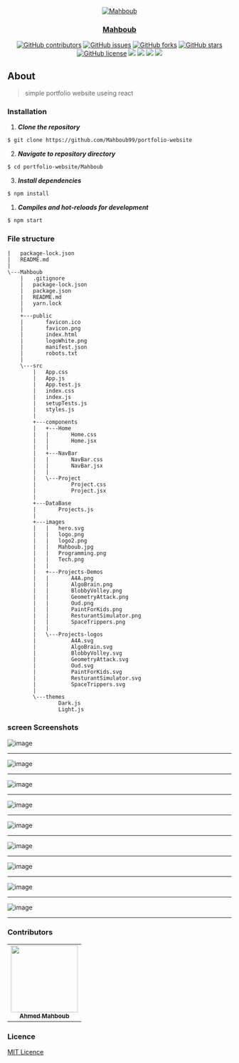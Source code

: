 <div align="center">
<a href="https://github.com/Mahboub99/portfolio-website" rel="noopener">
  
  ![Mahboub](https://user-images.githubusercontent.com/43186742/106363293-4f015700-6330-11eb-9e49-be380a6c1e23.png)


</div>

<h3 align="center">Mahboub</h3>

<div align="center">
  
  [![GitHub contributors](https://img.shields.io/github/contributors/Mahboub99/-portfolio-website)](https://github.com/Mahboub99/portfolio-website/contributors)
  [![GitHub issues](https://img.shields.io/github/issues/Mahboub99/-portfolio-website)](https://github.com/Mahboub99/portfolio-website/issues)
  [![GitHub forks](https://img.shields.io/github/forks/Mahboub99/-portfolio-website)](https://github.com/Mahboub99/portfolio-website/network)
  [![GitHub stars](https://img.shields.io/github/stars/Mahboub99/-portfolio-website)](https://github.com/Mahboub99/portfolio-website/stargazers)
  [![GitHub license](https://img.shields.io/github/license/Mahboub99/-portfolio-website)](https://github.com/Mahboub99/portfolio-website/blob/master/LICENSE)
  <img src="https://img.shields.io/github/languages/count/Mahboub99/-portfolio-website" />
  <img src="https://img.shields.io/github/languages/top/Mahboub99/-portfolio-website" />
  <img src="https://img.shields.io/github/languages/code-size/Mahboub99/-portfolio-website" />
  <img src="https://img.shields.io/github/issues-pr-raw/Mahboub99/-portfolio-website" />

</div>

## About
> simple portfolio website useing react 

### Installation

1. **_Clone the repository_**

```sh
$ git clone https://github.com/Mahboub99/portfolio-website
```
2. **_Navigate to repository directory_**
```sh
$ cd portfolio-website/Mahboub
```

3. **_Install dependencies_**

```sh
$ npm install
```

1. **_Compiles and hot-reloads for development_**
```sh
$ npm start
```
### File structure 

```shell 
|   package-lock.json
|   README.md
|   
\---Mahboub
    |   .gitignore
    |   package-lock.json
    |   package.json
    |   README.md
    |   yarn.lock
    |   
    +---public
    |       favicon.ico
    |       favicon.png
    |       index.html
    |       logoWhite.png
    |       manifest.json
    |       robots.txt
    |       
    \---src
        |   App.css
        |   App.js
        |   App.test.js
        |   index.css
        |   index.js
        |   setupTests.js
        |   styles.js
        |   
        +---components
        |   +---Home
        |   |       Home.css
        |   |       Home.jsx
        |   |       
        |   +---NavBar
        |   |       NavBar.css
        |   |       NavBar.jsx
        |   |       
        |   \---Project
        |           Project.css
        |           Project.jsx
        |           
        +---DataBase
        |       Projects.js
        |       
        +---images
        |   |   hero.svg
        |   |   logo.png
        |   |   logo2.png
        |   |   Mahboub.jpg
        |   |   Programming.png
        |   |   Tech.png
        |   |   
        |   +---Projects-Demos
        |   |       A4A.png
        |   |       AlgoBrain.png
        |   |       BlobbyVolley.png
        |   |       GeometryAttack.png
        |   |       Oud.png
        |   |       PaintForKids.png
        |   |       ResturantSimulator.png
        |   |       SpaceTrippers.png
        |   |       
        |   \---Projects-logos
        |           A4A.svg
        |           AlgoBrain.svg
        |           BlobbyVolley.svg
        |           GeometryAttack.svg
        |           Oud.svg
        |           PaintForKids.svg
        |           ResturantSimulator.svg
        |           SpaceTrippers.svg
        |           
        \---themes
                Dark.js
                Light.js
```


### screen Screenshots

![image](https://user-images.githubusercontent.com/43186742/106362161-05157280-632a-11eb-9217-11abba805222.png)
<hr />


![image](https://user-images.githubusercontent.com/43186742/106362182-1bbbc980-632a-11eb-84ac-62980ff36eb9.png)
<hr />

![image](https://user-images.githubusercontent.com/43186742/106362198-342be400-632a-11eb-8b47-4082448e34b1.png)
<hr />

![image](https://user-images.githubusercontent.com/43186742/106362207-44dc5a00-632a-11eb-8665-7f5347736e04.png)
<hr />

![image](https://user-images.githubusercontent.com/43186742/106362218-53c30c80-632a-11eb-9ade-711f037edd07.png)
<hr />

![image](https://user-images.githubusercontent.com/43186742/106362234-6b01fa00-632a-11eb-879c-d20ee53bf28a.png)
<hr />

![image](https://user-images.githubusercontent.com/43186742/106362255-810fba80-632a-11eb-80d6-d6921e888b35.png)
<hr />

![image](https://user-images.githubusercontent.com/43186742/106362277-a1d81000-632a-11eb-80a1-abad683d8704.png)
<hr />

![image](https://user-images.githubusercontent.com/43186742/106362300-b4524980-632a-11eb-9c4b-0de18811ade5.png)
<hr />




### Contributors
<table>
  <tr>
     <td align="center">
       <a href="https://github.com/Mahboub99">
         <img src="https://avatars3.githubusercontent.com/u/43186742?s=460&v=4" width="150px;" alt=""/>
         <br />
         <sub>
           <b>Ahmed Mahboub</b>
         </sub>
        </a>
       <br/>
    </td>
  </tr>
 </table>

### Licence
[MIT Licence](https://github.com/-portfolio-website/blob/main/LICENSE)
